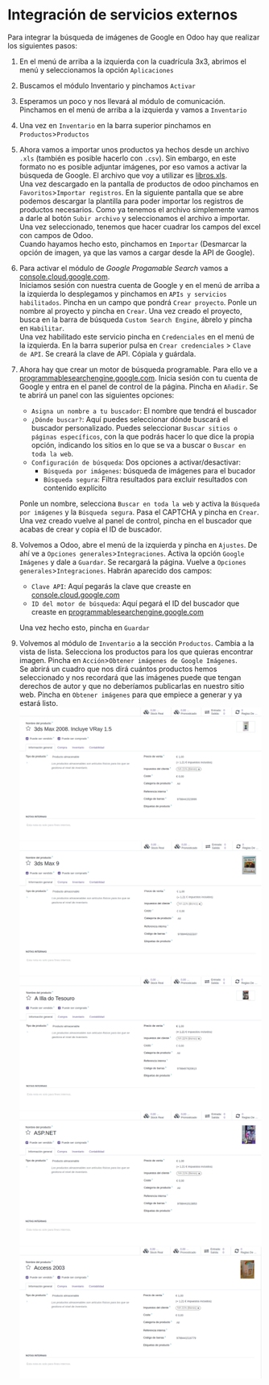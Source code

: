 # Integración de servicios externos
Para integrar la búsqueda de imágenes de Google en Odoo hay que realizar los siguientes pasos:
1. En el menú de arriba a la izquierda con la cuadrícula 3x3, abrimos el menú y seleccionamos la opción `Aplicaciones`
2. Buscamos el módulo Inventario y pinchamos `Activar`
3. Esperamos un poco y nos llevará al módulo de comunicación. Pinchamos en el menú de arriba a la izquierda y vamos a `Inventario`
4. Una vez en `Inventario` en la barra superior pinchamos en `Productos`>`Productos` 
5. Ahora vamos a importar unos productos ya hechos desde un archivo `.xls` (también es posible hacerlo con `.csv`). Sin embargo, en este formato no es posible adjuntar imágenes, por eso vamos a activar la búsqueda de Google. El archivo que voy a utilizar es [libros.xls](./libros.xls).  
   Una vez descargado en la pantalla de productos de odoo pinchamos en `Favoritos`>`Importar registros`. En la siguiente pantalla que se abre podemos descargar la plantilla para poder importar los registros de productos necesarios. Como ya tenemos el archivo simplemente vamos a darle al botón `Subir archivo` y seleccionamos el archivo a importar. Una vez seleccionado, tenemos que hacer cuadrar los campos del excel con campos de Odoo.  
   Cuando hayamos hecho esto, pinchamos en `Importar` (Desmarcar la opción de imagen, ya que las vamos a cargar desde la API de Google).
6. Para activar el módulo de *Google Progamable Search* vamos a [console.cloud.google.com](https://console.cloud.google.com).  
   Iniciamos sesión con nuestra cuenta de Google y en el menú de arriba a la izquierda lo desplegamos y pinchamos en `APIs y servicios habilitados`. Pincha en un campo que pondrá `Crear proyecto`. Ponle un nombre al proyecto y pincha en `Crear`. Una vez creado el proyecto, busca en la barra de búsqueda `Custom Search Engine`, ábrelo y pincha en `Habilitar`.  
   Una vez habilitado este servicio pincha en `Credenciales` en el menú de la izquierda. En la barra superior pulsa en `Crear credenciales` > `Clave de API`. Se creará la clave de API. Cópiala y guárdala.  
7. Ahora hay que crear un motor de búsqueda programable. Para ello ve a [programmablesearchengine.google.com](https://programmablesearchengine.google.com). Inicia sesión con tu cuenta de Google y entra en el panel de control de la página. Pincha en `Añadir`. Se te abrirá un panel con las siguientes opciones:
	- `Asigna un nombre a tu buscador`: El nombre que tendrá el buscador
	- `¿Dónde buscar?`: Aquí puedes seleccionar dónde buscará el buscador personalizado. Puedes seleccionar `Buscar sitios o páginas específicos`, con la que podrás hacer lo que dice la propia opción, indicando los sitios en lo que se va a buscar o `Buscar en toda la web`. 
	- `Configuración de búsqueda`: Dos opciones a activar/desactivar: 
		- `Búsqueda por imágenes`: búsqueda de imágenes para el bucador
		- `Búsqueda segura`: Filtra resultados para excluir resultados con contenido explícito

   Ponle un nombre, selecciona `Buscar en toda la web` y activa la `Búsqueda por imágenes` y la `Búsqueda segura`. Pasa el CAPTCHA y pincha en `Crear`.
   Una vez creado vuelve al panel de control, pincha en el buscador que acabas de crear y copia el ID de buscador.
8. Volvemos a Odoo, abre el menú de la izquierda y pincha en `Ajustes`. De ahí ve a `Opciones generales`>`Integraciones`. Activa la opción `Google Imágenes` y dale a `Guardar`. Se recargará la página. Vuelve a `Opciones generales`>`Integraciones`. Habrán aparecido dos campos:
	- `Clave API`: Aquí pegarás la clave que creaste en [console.cloud.google.com](https://console.cloud.google.com)
	- `ID del motor de búsqueda`: Aquí pegará el ID del buscador que creaste en [programmablesearchengine.google.com](https://programmablesearchengine.google.com)

	Una vez hecho esto, pincha en `Guardar`
9. Volvemos al módulo de `Inventario` a la sección `Productos`. Cambia a la vista de lista. Selecciona los productos para los que quieras encontrar imagen. Pincha en `Acción`>`Obtener imágenes de Google Imágenes`.  
   Se abrirá un cuadro que nos dirá cuántos productos hemos seleccionado y nos recordará que las imágenes puede que tengan derechos de autor y que no deberíamos publicarlas en nuestro sitio web. Pincha en `Obtener imágenes` para que empiece a generar y ya estará listo.
![Primer libro](libro1.png)
![Segundo libro](libro2.png)
![Tercer libro](libro3.png)
![Cuarto libro](libro4.png)
![Quinto libro](libro5.png)
